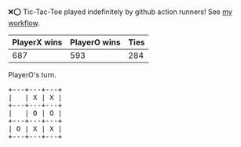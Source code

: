 :x::o: Tic-Tac-Toe played indefinitely by github action runners! See [my workflow](.github/workflows/play.yaml).

|PlayerX wins|PlayerO wins|Ties|
|-|-|-|
|687|593|284|

PlayerO's turn.

<pre>
+---+---+---+
|   | X | X |
+---+---+---+
|   | O | O |
+---+---+---+
| O | X | X |
+---+---+---+
</pre>